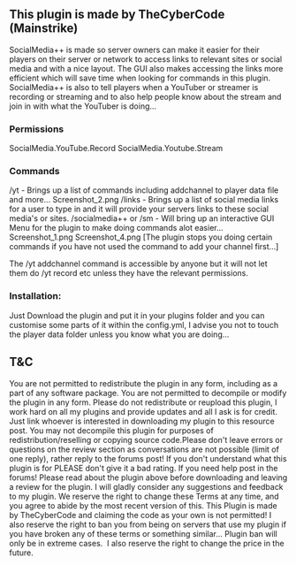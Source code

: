 

## This plugin is made by TheCyberCode (Mainstrike)
SocialMedia++ is made so server owners can make it easier for their players on their server or network to access links to relevant sites or social media and with a nice layout. The GUI also makes accessing the links more efficient which will save time when looking for commands in this plugin. SocialMedia++ is also to tell players when a YouTuber or streamer is recording or streaming and to also help people know about the stream and join in with what the YouTuber is doing...

### Permissions

SocialMedia.YouTube.Record
SocialMedia.Youtube.Stream


### Commands 
/yt - Brings up a list of commands including addchannel to player data file and more...​
Screenshot_2.png 
/links - Brings up a list of social media links for a user to type in and it will provide your servers links to these social media's or sites.
/socialmedia++ or /sm - Will bring up an interactive GUI Menu for the plugin to make doing commands alot easier...​
Screenshot_1.png 
Screenshot_4.png 
[The plugin stops you doing certain commands if you have not used the command to add your channel first...]

The /yt addchannel command is accessible by anyone but it will not let them do /yt record etc unless they have the relevant permissions.​

### Installation:
Just Download the plugin and put it in your plugins folder and you can customise some parts of it within the config.yml, I advise you not to touch the player data folder unless you know what you are doing...

## T&C 
You are not permitted to redistribute the plugin in any form, including as a part of any software package.​
You are not permitted to decompile or modify the plugin in any form.​
Please do not redistribute or reupload this plugin, I work hard on all my plugins and provide updates and all I ask is for credit. Just link whoever is interested in downloading my plugin to this resource post.​
You may not decompile this plugin for purposes of redistribution/reselling or copying source code.​
Please don't leave errors or questions on the review section as conversations are not possible (limit of one reply), rather reply to the forums post!​
If you don't understand what this plugin is for PLEASE don't give it a bad rating. If you need help post in the forums! Please read about the plugin above before downloading and leaving a review for the plugin. I will gladly consider any suggestions and feedback to my plugin.​
We reserve the right to change these Terms at any time, and you agree to abide by the most recent version of this.​
This Plugin is made by TheCyberCode and claiming the code as your own is not permitted!​
I also reserve the right to ban you from being on servers that use my plugin if you have broken any of these terms or something similar... ​
Plugin ban will only be in extreme cases. ​
I also reserve the right to change the price in the future. ​

